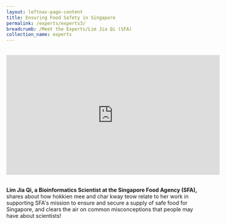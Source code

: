 ```yaml
---
layout: leftnav-page-content
title: Ensuring Food Safety in Singapore
permalink: /experts/experts3/
breadcrumb: /Meet the Experts/Lim Jia Qi (SFA)
collection_name: experts
---
```


<br>
<div class="bp-youtube">
<iframe width="560" height="315" src="https://www.youtube.com/embed/wXiouZalD68" frameborder="0" allow="accelerometer; autoplay; encrypted-media; gyroscope; picture-in-picture" allowfullscreen></iframe>
</div>
<br>

<b>Lim Jia Qi, a Bioinformatics Scientist at the Singapore Food Agency (SFA),</b> shares about how hokkien mee and char kway teow relate to her work in supporting SFA's mission to ensure and secure a supply of safe food for Singapore, and clears the air on common misconceptions that people may have about scientists!

